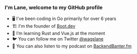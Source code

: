 ### I'm Lane, welcome to my GitHub profile

- 🖥️ I've been coding in Go primarily for over 6 years
- 🏗️ I'm the founder of [Boot.dev](https://boot.dev)
- 🦀 I’m learning Rust and Vue.js at the moment
- 🐦 You can follow me on Twitter [@wagslane](https://twitter.com/wagslane)
- 🎤 You can also listen to my podcast on [BackendBanter.fm](https://www.backendbanter.fm/)
